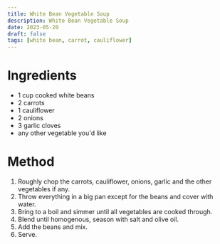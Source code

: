 ```yaml
---
title: White Bean Vegetable Soup
description: White Bean Vegetable Soup
date: 2023-05-20
draft: false
tags: [white bean, carrot, cauliflower]
---
```


# Ingredients
- 1 cup cooked white beans
- 2 carrots
- 1 cauliflower
- 2 onions
- 3 garlic cloves
- any other vegetable you'd like

# Method
1. Roughly chop the carrots, cauliflower, onions, garlic and the other vegetables if any.
2. Throw everything in a big pan except for the beans and cover with water.
4. Bring to a boil and simmer until all vegetables are cooked through.
5. Blend until homogenous, season with salt and olive oil.
6. Add the beans and mix.
7. Serve.